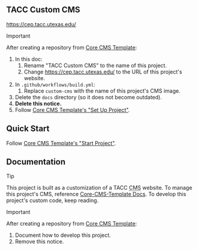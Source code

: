 ## TACC Custom CMS

https://cep.tacc.utexas.edu/

> [!IMPORTANT]
> After creating a repository from [Core CMS Template]:
>
> 1. In this doc:
>    1. Rename "TACC Custom CMS" to the name of this project.
>    2. Change https://cep.tacc.utexas.edu/ to the URL of this project's website.
> 2. In `.github/workflows/build.yml`:
>    1. Replace `custom-cms` with the name of this project's CMS image.
> 3. Delete the `docs` directory (so it does not become outdated).
> 4. **Delete this notice.**
> 5. Follow [Core CMS Template's "Set Up Project"](https://github.com/TACC/Core-CMS-Template/blob/v0.1.1/docs/create-project.md#set-up-project).

## Quick Start

Follow [Core CMS Template's "Start Project"](https://github.com/TACC/Core-CMS-Template/blob/v0.1.1/docs/start-project.md#start-project).

## Documentation

> [!TIP]
> This project is built as a customization of a TACC <abbr title="Content Management System">CMS</abbr> website. To manage this project's CMS, reference [Core-CMS-Template Docs](https://github.com/TACC/Core-CMS-Template/blob/v0.1.1/README.md#tacc-custom-cms). To develop this project's custom code, keep reading.

> [!IMPORTANT]
> After creating a repository from [Core CMS Template]:
>
> 1. Document how to develop this project.
> 2. Remove this notice.


<!-- Link Aliases -->

[Core CMS]: https://github.com/TACC/Core-CMS
[Core CMS Template]: https://github.com/TACC/Core-CMS-Template
[Core Portal Deployments]: https://github.com/TACC/Core-Portal-Deployments
